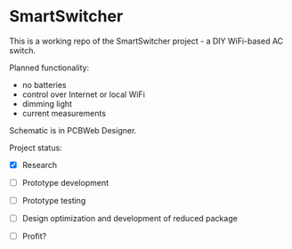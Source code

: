 # SmartSwitcher

This is a working repo of the SmartSwitcher project - a DIY WiFi-based AC switch.

Planned functionality:

- no batteries
- control over Internet or local WiFi
- dimming light
- current measurements

Schematic is in PCBWeb Designer.

Project status:

- [x] Research
- [ ] Prototype development
- [ ] Prototype testing
- [ ] Design optimization and development of reduced package
- [ ] Profit?


